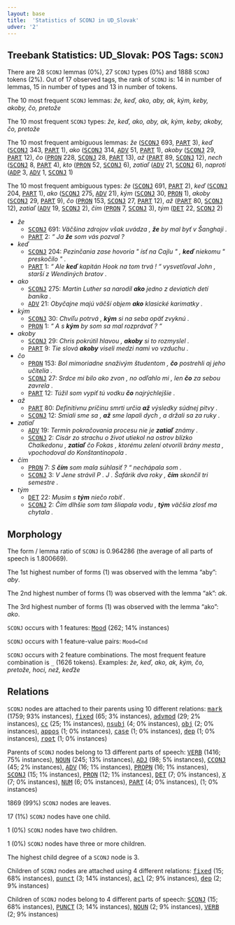 ```yaml
---
layout: base
title:  'Statistics of SCONJ in UD_Slovak'
udver: '2'
---
```


## Treebank Statistics: UD_Slovak: POS Tags: `SCONJ`

There are 28 `SCONJ` lemmas (0%), 27 `SCONJ` types (0%) and 1888 `SCONJ` tokens (2%).
Out of 17 observed tags, the rank of `SCONJ` is: 14 in number of lemmas, 15 in number of types and 13 in number of tokens.

The 10 most frequent `SCONJ` lemmas: <em>že, keď, ako, aby, ak, kým, keby, akoby, čo, pretože</em>

The 10 most frequent `SCONJ` types:  <em>že, keď, ako, aby, ak, kým, keby, akoby, čo, pretože</em>

The 10 most frequent ambiguous lemmas: <em>že</em> (<tt><a href="sk-pos-SCONJ.html">SCONJ</a></tt> 693, <tt><a href="sk-pos-PART.html">PART</a></tt> 3), <em>keď</em> (<tt><a href="sk-pos-SCONJ.html">SCONJ</a></tt> 343, <tt><a href="sk-pos-PART.html">PART</a></tt> 1), <em>ako</em> (<tt><a href="sk-pos-SCONJ.html">SCONJ</a></tt> 314, <tt><a href="sk-pos-ADV.html">ADV</a></tt> 51, <tt><a href="sk-pos-PART.html">PART</a></tt> 1), <em>akoby</em> (<tt><a href="sk-pos-SCONJ.html">SCONJ</a></tt> 29, <tt><a href="sk-pos-PART.html">PART</a></tt> 12), <em>čo</em> (<tt><a href="sk-pos-PRON.html">PRON</a></tt> 228, <tt><a href="sk-pos-SCONJ.html">SCONJ</a></tt> 28, <tt><a href="sk-pos-PART.html">PART</a></tt> 13), <em>až</em> (<tt><a href="sk-pos-PART.html">PART</a></tt> 89, <tt><a href="sk-pos-SCONJ.html">SCONJ</a></tt> 12), <em>nech</em> (<tt><a href="sk-pos-SCONJ.html">SCONJ</a></tt> 8, <tt><a href="sk-pos-PART.html">PART</a></tt> 4), <em>kto</em> (<tt><a href="sk-pos-PRON.html">PRON</a></tt> 52, <tt><a href="sk-pos-SCONJ.html">SCONJ</a></tt> 6), <em>zatiaľ</em> (<tt><a href="sk-pos-ADV.html">ADV</a></tt> 21, <tt><a href="sk-pos-SCONJ.html">SCONJ</a></tt> 6), <em>naproti</em> (<tt><a href="sk-pos-ADP.html">ADP</a></tt> 3, <tt><a href="sk-pos-ADV.html">ADV</a></tt> 1, <tt><a href="sk-pos-SCONJ.html">SCONJ</a></tt> 1)

The 10 most frequent ambiguous types:  <em>že</em> (<tt><a href="sk-pos-SCONJ.html">SCONJ</a></tt> 691, <tt><a href="sk-pos-PART.html">PART</a></tt> 2), <em>keď</em> (<tt><a href="sk-pos-SCONJ.html">SCONJ</a></tt> 204, <tt><a href="sk-pos-PART.html">PART</a></tt> 1), <em>ako</em> (<tt><a href="sk-pos-SCONJ.html">SCONJ</a></tt> 275, <tt><a href="sk-pos-ADV.html">ADV</a></tt> 21), <em>kým</em> (<tt><a href="sk-pos-SCONJ.html">SCONJ</a></tt> 30, <tt><a href="sk-pos-PRON.html">PRON</a></tt> 1), <em>akoby</em> (<tt><a href="sk-pos-SCONJ.html">SCONJ</a></tt> 29, <tt><a href="sk-pos-PART.html">PART</a></tt> 9), <em>čo</em> (<tt><a href="sk-pos-PRON.html">PRON</a></tt> 153, <tt><a href="sk-pos-SCONJ.html">SCONJ</a></tt> 27, <tt><a href="sk-pos-PART.html">PART</a></tt> 12), <em>až</em> (<tt><a href="sk-pos-PART.html">PART</a></tt> 80, <tt><a href="sk-pos-SCONJ.html">SCONJ</a></tt> 12), <em>zatiaľ</em> (<tt><a href="sk-pos-ADV.html">ADV</a></tt> 19, <tt><a href="sk-pos-SCONJ.html">SCONJ</a></tt> 2), <em>čím</em> (<tt><a href="sk-pos-PRON.html">PRON</a></tt> 7, <tt><a href="sk-pos-SCONJ.html">SCONJ</a></tt> 3), <em>tým</em> (<tt><a href="sk-pos-DET.html">DET</a></tt> 22, <tt><a href="sk-pos-SCONJ.html">SCONJ</a></tt> 2)


* <em>že</em>
  * <tt><a href="sk-pos-SCONJ.html">SCONJ</a></tt> 691: <em>Väčšina zdrojov však uvádza , <b>že</b> by mal byť v Šanghaji .</em>
  * <tt><a href="sk-pos-PART.html">PART</a></tt> 2: <em>“ Ja <b>že</b> som vás pozval ?</em>
* <em>keď</em>
  * <tt><a href="sk-pos-SCONJ.html">SCONJ</a></tt> 204: <em>Pezinčania zase hovoria " ísť na Cajlu " , <b>keď</b> niekomu " preskočilo " .</em>
  * <tt><a href="sk-pos-PART.html">PART</a></tt> 1: <em>“ Ale <b>keď</b> kapitán Hook na tom trvá ! “ vysvetľoval John , starší z Wendiných bratov .</em>
* <em>ako</em>
  * <tt><a href="sk-pos-SCONJ.html">SCONJ</a></tt> 275: <em>Martin Luther sa narodil <b>ako</b> jedno z deviatich detí baníka .</em>
  * <tt><a href="sk-pos-ADV.html">ADV</a></tt> 21: <em>Obyčajne majú väčší objem <b>ako</b> klasické karimatky .</em>
* <em>kým</em>
  * <tt><a href="sk-pos-SCONJ.html">SCONJ</a></tt> 30: <em>Chvíľu potrvá , <b>kým</b> si na seba opäť zvyknú .</em>
  * <tt><a href="sk-pos-PRON.html">PRON</a></tt> 1: <em>“ A s <b>kým</b> by som sa mal rozprávať ? “</em>
* <em>akoby</em>
  * <tt><a href="sk-pos-SCONJ.html">SCONJ</a></tt> 29: <em>Chris pokrútil hlavou , <b>akoby</b> si to rozmyslel .</em>
  * <tt><a href="sk-pos-PART.html">PART</a></tt> 9: <em>Tie slová <b>akoby</b> viseli medzi nami vo vzduchu .</em>
* <em>čo</em>
  * <tt><a href="sk-pos-PRON.html">PRON</a></tt> 153: <em>Bol mimoriadne snaživým študentom , <b>čo</b> postrehli aj jeho učitelia .</em>
  * <tt><a href="sk-pos-SCONJ.html">SCONJ</a></tt> 27: <em>Srdce mi bilo ako zvon , no odľahlo mi , len <b>čo</b> za sebou zavrela .</em>
  * <tt><a href="sk-pos-PART.html">PART</a></tt> 12: <em>Túžil som vypiť tú vodku <b>čo</b> najrýchlejšie .</em>
* <em>až</em>
  * <tt><a href="sk-pos-PART.html">PART</a></tt> 80: <em>Definitívnu príčinu smrti určia <b>až</b> výsledky súdnej pitvy .</em>
  * <tt><a href="sk-pos-SCONJ.html">SCONJ</a></tt> 12: <em>Smiali sme sa , <b>až</b> sme lapali dych , a držali sa za ruky .</em>
* <em>zatiaľ</em>
  * <tt><a href="sk-pos-ADV.html">ADV</a></tt> 19: <em>Termín pokračovania procesu nie je <b>zatiaľ</b> známy .</em>
  * <tt><a href="sk-pos-SCONJ.html">SCONJ</a></tt> 2: <em>Cisár zo strachu o život utiekol na ostrov blízko Chalkedonu , <b>zatiaľ</b> čo Fokas , ktorému zelení otvorili brány mesta , vpochodoval do Konštantínopola .</em>
* <em>čím</em>
  * <tt><a href="sk-pos-PRON.html">PRON</a></tt> 7: <em>S <b>čím</b> som mala súhlasiť ? “ nechápala som .</em>
  * <tt><a href="sk-pos-SCONJ.html">SCONJ</a></tt> 3: <em>V Jene strávil P . J . Šafárik dva roky , <b>čím</b> skončil tri semestre .</em>
* <em>tým</em>
  * <tt><a href="sk-pos-DET.html">DET</a></tt> 22: <em>Musím s <b>tým</b> niečo robiť .</em>
  * <tt><a href="sk-pos-SCONJ.html">SCONJ</a></tt> 2: <em>Čím dlhšie som tam šliapala vodu , <b>tým</b> väčšia zlosť ma chytala .</em>

## Morphology

The form / lemma ratio of `SCONJ` is 0.964286 (the average of all parts of speech is 1.800669).

The 1st highest number of forms (1) was observed with the lemma “aby”: <em>aby</em>.

The 2nd highest number of forms (1) was observed with the lemma “ak”: <em>ak</em>.

The 3rd highest number of forms (1) was observed with the lemma “ako”: <em>ako</em>.

`SCONJ` occurs with 1 features: <tt><a href="sk-feat-Mood.html">Mood</a></tt> (262; 14% instances)

`SCONJ` occurs with 1 feature-value pairs: `Mood=Cnd`

`SCONJ` occurs with 2 feature combinations.
The most frequent feature combination is `_` (1626 tokens).
Examples: <em>že, keď, ako, ak, kým, čo, pretože, hoci, než, keďže</em>


## Relations

`SCONJ` nodes are attached to their parents using 10 different relations: <tt><a href="sk-dep-mark.html">mark</a></tt> (1759; 93% instances), <tt><a href="sk-dep-fixed.html">fixed</a></tt> (65; 3% instances), <tt><a href="sk-dep-advmod.html">advmod</a></tt> (29; 2% instances), <tt><a href="sk-dep-cc.html">cc</a></tt> (25; 1% instances), <tt><a href="sk-dep-nsubj.html">nsubj</a></tt> (4; 0% instances), <tt><a href="sk-dep-obj.html">obj</a></tt> (2; 0% instances), <tt><a href="sk-dep-appos.html">appos</a></tt> (1; 0% instances), <tt><a href="sk-dep-case.html">case</a></tt> (1; 0% instances), <tt><a href="sk-dep-dep.html">dep</a></tt> (1; 0% instances), <tt><a href="sk-dep-root.html">root</a></tt> (1; 0% instances)

Parents of `SCONJ` nodes belong to 13 different parts of speech: <tt><a href="sk-pos-VERB.html">VERB</a></tt> (1416; 75% instances), <tt><a href="sk-pos-NOUN.html">NOUN</a></tt> (245; 13% instances), <tt><a href="sk-pos-ADJ.html">ADJ</a></tt> (98; 5% instances), <tt><a href="sk-pos-CCONJ.html">CCONJ</a></tt> (45; 2% instances), <tt><a href="sk-pos-ADV.html">ADV</a></tt> (16; 1% instances), <tt><a href="sk-pos-PROPN.html">PROPN</a></tt> (16; 1% instances), <tt><a href="sk-pos-SCONJ.html">SCONJ</a></tt> (15; 1% instances), <tt><a href="sk-pos-PRON.html">PRON</a></tt> (12; 1% instances), <tt><a href="sk-pos-DET.html">DET</a></tt> (7; 0% instances), <tt><a href="sk-pos-X.html">X</a></tt> (7; 0% instances), <tt><a href="sk-pos-NUM.html">NUM</a></tt> (6; 0% instances), <tt><a href="sk-pos-PART.html">PART</a></tt> (4; 0% instances),  (1; 0% instances)

1869 (99%) `SCONJ` nodes are leaves.

17 (1%) `SCONJ` nodes have one child.

1 (0%) `SCONJ` nodes have two children.

1 (0%) `SCONJ` nodes have three or more children.

The highest child degree of a `SCONJ` node is 3.

Children of `SCONJ` nodes are attached using 4 different relations: <tt><a href="sk-dep-fixed.html">fixed</a></tt> (15; 68% instances), <tt><a href="sk-dep-punct.html">punct</a></tt> (3; 14% instances), <tt><a href="sk-dep-acl.html">acl</a></tt> (2; 9% instances), <tt><a href="sk-dep-dep.html">dep</a></tt> (2; 9% instances)

Children of `SCONJ` nodes belong to 4 different parts of speech: <tt><a href="sk-pos-SCONJ.html">SCONJ</a></tt> (15; 68% instances), <tt><a href="sk-pos-PUNCT.html">PUNCT</a></tt> (3; 14% instances), <tt><a href="sk-pos-NOUN.html">NOUN</a></tt> (2; 9% instances), <tt><a href="sk-pos-VERB.html">VERB</a></tt> (2; 9% instances)

